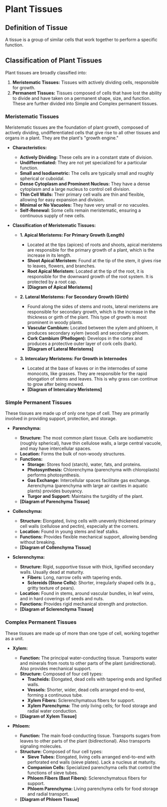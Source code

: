
# Plant Tissues

## Definition of Tissue

A tissue is a group of similar cells that work together to perform a specific function.

## Classification of Plant Tissues

Plant tissues are broadly classified into:

1.  **Meristematic Tissues:** Tissues with actively dividing cells, responsible for growth.
2.  **Permanent Tissues:** Tissues composed of cells that have lost the ability to divide and have taken on a permanent shape, size, and function. These are further divided into Simple and Complex permanent tissues.

### Meristematic Tissues

Meristematic tissues are the foundation of plant growth, composed of actively dividing, undifferentiated cells that give rise to all other tissues and organs in a plant. They are the plant's "growth engine."

*   **Characteristics:**
    *   **Actively Dividing:** These cells are in a constant state of division.
    *   **Undifferentiated:** They are not yet specialized for a particular function.
    *   **Small and Isodiametric:** The cells are typically small and roughly spherical or cuboidal.
    *   **Dense Cytoplasm and Prominent Nucleus:** They have a dense cytoplasm and a large nucleus to control cell division.
    *   **Thin Cell Walls:** Their primary cell walls are thin and flexible, allowing for easy expansion and division.
    *   **Minimal or No Vacuoles:** They have very small or no vacuoles.
    *   **Self-Renewal:** Some cells remain meristematic, ensuring a continuous supply of new cells.

*   **Classification of Meristematic Tissues:**

    *   **1. Apical Meristems: For Primary Growth (Length)**
        *   Located at the tips (apices) of roots and shoots, apical meristems are responsible for the primary growth of a plant, which is the increase in its length.
        *   **Shoot Apical Meristem:** Found at the tip of the stem, it gives rise to leaves, flowers, and branches.
        *   **Root Apical Meristem:** Located at the tip of the root, it is responsible for the downward growth of the root system. It is protected by a root cap.
        *   **[Diagram of Apical Meristems]**

    *   **2. Lateral Meristems: For Secondary Growth (Girth)**
        *   Found along the sides of stems and roots, lateral meristems are responsible for secondary growth, which is the increase in the thickness or girth of the plant. This type of growth is most prominent in woody plants.
        *   **Vascular Cambium:** Located between the xylem and phloem, it produces secondary xylem (wood) and secondary phloem.
        *   **Cork Cambium (Phellogen):** Develops in the cortex and produces a protective outer layer of cork cells (bark).
        *   **[Diagram of Lateral Meristems]**

    *   **3. Intercalary Meristems: For Growth in Internodes**
        *   Located at the base of leaves or in the internodes of some monocots, like grasses. They are responsible for the rapid elongation of stems and leaves. This is why grass can continue to grow after being mowed.
        *   **[Diagram of Intercalary Meristems]**

### Simple Permanent Tissues

These tissues are made up of only one type of cell. They are primarily involved in providing support, protection, and storage.

*   **Parenchyma:**
    *   **Structure:** The most common plant tissue. Cells are isodiametric (roughly spherical), have thin cellulose walls, a large central vacuole, and may have intercellular spaces.
    *   **Location:** Forms the bulk of non-woody structures.
    *   **Functions:**
        *   **Storage:** Stores food (starch), water, fats, and proteins.
        *   **Photosynthesis:** Chlorenchyma (parenchyma with chloroplasts) performs photosynthesis.
        *   **Gas Exchange:** Intercellular spaces facilitate gas exchange. Aerenchyma (parenchyma with large air cavities in aquatic plants) provides buoyancy.
        *   **Turgor and Support:** Maintains the turgidity of the plant.
    *   **[Diagram of Parenchyma Tissue]**

*   **Collenchyma:**
    *   **Structure:** Elongated, living cells with unevenly thickened primary cell walls (cellulose and pectin), especially at the corners.
    *   **Location:** Found in young stems and leaf stalks.
    *   **Functions:** Provides flexible mechanical support, allowing bending without breaking.
    *   **[Diagram of Collenchyma Tissue]**

*   **Sclerenchyma:**
    *   **Structure:** Rigid, supportive tissue with thick, lignified secondary walls. Usually dead at maturity.
        *   **Fibers:** Long, narrow cells with tapering ends.
        *   **Sclereids (Stone Cells):** Shorter, irregularly shaped cells (e.g., gritty texture of pears).
    *   **Location:** Found in stems, around vascular bundles, in leaf veins, and in hard coverings of seeds and nuts.
    *   **Functions:** Provides rigid mechanical strength and protection.
    *   **[Diagram of Sclerenchyma Tissue]**

### Complex Permanent Tissues

These tissues are made up of more than one type of cell, working together as a unit.

*   **Xylem:**
    *   **Function:** The principal water-conducting tissue. Transports water and minerals from roots to other parts of the plant (unidirectional). Also provides mechanical support.
    *   **Structure:** Composed of four cell types:
        *   **Tracheids:** Elongated, dead cells with tapering ends and lignified walls.
        *   **Vessels:** Shorter, wider, dead cells arranged end-to-end, forming a continuous tube.
        *   **Xylem Fibers:** Sclerenchymatous fibers for support.
        *   **Xylem Parenchyma:** The only living cells; for food storage and radial water conduction.
    *   **[Diagram of Xylem Tissue]**

*   **Phloem:**
    *   **Function:** The main food-conducting tissue. Transports sugars from leaves to other parts of the plant (bidirectional). Also transports signaling molecules.
    *   **Structure:** Composed of four cell types:
        *   **Sieve Tubes:** Elongated, living cells arranged end-to-end with perforated end walls (sieve plates). Lack a nucleus at maturity.
        *   **Companion Cells:** Specialized parenchyma cells that control the functions of sieve tubes.
        *   **Phloem Fibers (Bast Fibers):** Sclerenchymatous fibers for support.
        *   **Phloem Parenchyma:** Living parenchyma cells for food storage and radial transport.
    *   **[Diagram of Phloem Tissue]**
